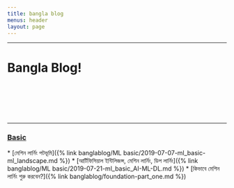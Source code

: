 ```yaml
---
title: bangla blog
menus: header
layout: page
---
```




_______________________________________________________________

<h1> <p> Bangla Blog! </p>  </h1>
<br>
<br>
<br>
<br>

___________
<h3> <u> Basic </u>  </h3>
* [মেশিন লার্নিং পটভূমি]({% link banglablog/ML basic/2019-07-07-ml_basic-ml_landscape.md %})
* [আর্টিফিসিয়াল ইন্টিলিজন্স, মেশিন লার্নিং, ডিপ লার্নিং]({% link banglablog/ML basic/2019-07-21-ml_basic_AI-ML-DL.md %})
* [কিভাবে মেশিন লার্নিং শুরু করবেন?]({% link banglablog/foundation-part_one.md %})
